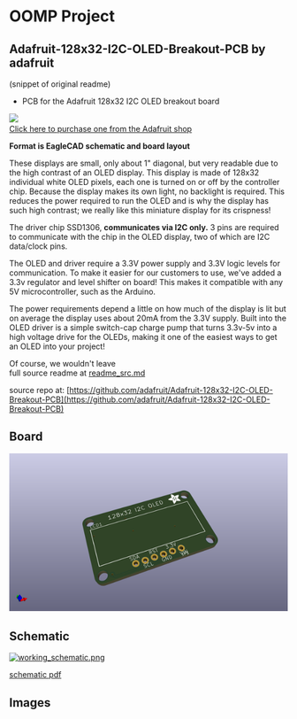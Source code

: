 # OOMP Project  
## Adafruit-128x32-I2C-OLED-Breakout-PCB  by adafruit  
  
(snippet of original readme)  
  
- PCB for the Adafruit 128x32 I2C OLED breakout board  
  
<a href="http://www.adafruit.com/products/931"><img src="assets/image.jpg?raw=true" width="500px"><br/>Click here to purchase one from the Adafruit shop</a>  
  
__Format is EagleCAD schematic and board layout__  
  
These displays are small, only about 1" diagonal, but very readable due to the high contrast of an OLED display. This display is made of 128x32 individual white OLED pixels, each one is turned on or off by the controller chip. Because the display makes its own light, no backlight is required. This reduces the power required to run the OLED and is why the display has such high contrast; we really like this miniature display for its crispness!  
  
  
The driver chip SSD1306, __communicates via I2C only.__ 3 pins are required to communicate with the chip in the OLED display, two of which are I2C data/clock pins.  
  
The OLED and driver require a 3.3V power supply and 3.3V logic levels for communication. To make it easier for our customers to use, we've added a 3.3v regulator and level shifter on board! This makes it compatible with any 5V microcontroller, such as the Arduino.  
  
The power requirements depend a little on how much of the display is lit but on average the display uses about 20mA from the 3.3V supply. Built into the OLED driver is a simple switch-cap charge pump that turns 3.3v-5v into a high voltage drive for the OLEDs, making it one of the easiest ways to get an OLED into your project!  
  
Of course, we wouldn't leave  
  full source readme at [readme_src.md](readme_src.md)  
  
source repo at: [https://github.com/adafruit/Adafruit-128x32-I2C-OLED-Breakout-PCB](https://github.com/adafruit/Adafruit-128x32-I2C-OLED-Breakout-PCB)  
## Board  
  
[![working_3d.png](working_3d_600.png)](working_3d.png)  
## Schematic  
  
[![working_schematic.png](working_schematic_600.png)](working_schematic.png)  
  
[schematic pdf](working_schematic.pdf)  
## Images  
